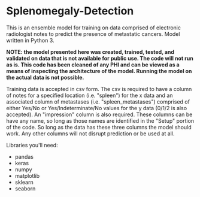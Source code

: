# Splenomegaly-Detection

This is an ensemble model for training on data comprised of electronic radiologist notes to predict the presence of metastatic cancers. Model written in Python 3.

**NOTE: the model presented here was created, trained, tested, and validated on data that is not available for public use. The code will not run as is. This code has been cleaned of any PHI and can be viewed as a means of inspecting the architecture of the model. Running the model on the actual data is not possible.**

Training data is accepted in csv form. The csv is required to have a column of notes for a specified location (i.e. "spleen") for the x data and an associated column of metastases (i.e. "spleen_metastases") comprised of either Yes/No or Yes/Indeterminate/No values for the y data (0/1/2 is also accepted). An "impression" column is also required. These columns can be have any name, so long as those names are identified in the "Setup" portion of the code. So long as the data has these three columns the model should work. Any other columns will not disrupt prediction or be used at all.

Libraries you'll need:

- pandas
- keras
- numpy
- matplotlib
- sklearn
- seaborn
